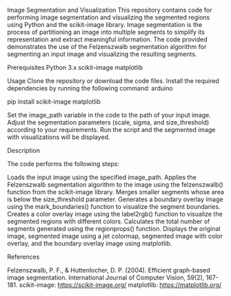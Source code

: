 Image Segmentation and Visualization
This repository contains code for performing image segmentation and visualizing the segmented regions using Python and the scikit-image library. 
Image segmentation is the process of partitioning an image into multiple segments to simplify its representation and extract meaningful information. 
The code provided demonstrates the use of the Felzenszwalb segmentation algorithm for segmenting an input image and visualizing the resulting segments.

Prerequisites
Python 3.x
scikit-image
matplotlib

Usage
Clone the repository or download the code files.
Install the required dependencies by running the following command:
arduino

pip install scikit-image matplotlib

Set the image_path variable in the code to the path of your input image.
Adjust the segmentation parameters (scale, sigma, and size_threshold) according to your requirements.
Run the script and the segmented image with visualizations will be displayed.

Description

The code performs the following steps:

Loads the input image using the specified image_path.
Applies the Felzenszwalb segmentation algorithm to the image using the felzenszwalb() function from the scikit-image library.
Merges smaller segments whose area is below the size_threshold parameter.
Generates a boundary overlay image using the mark_boundaries() function to visualize the segment boundaries.
Creates a color overlay image using the label2rgb() function to visualize the segmented regions with different colors.
Calculates the total number of segments generated using the regionprops() function.
Displays the original image, segmented image using a jet colormap, segmented image with color overlay, and the boundary overlay image using matplotlib.


References

Felzenszwalb, P. F., & Huttenlocher, D. P. (2004). Efficient graph-based image segmentation. International Journal of Computer Vision, 59(2), 167-181.
scikit-image: https://scikit-image.org/
matplotlib: https://matplotlib.org/
